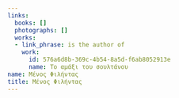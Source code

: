 ```yaml
---
links:
  books: []
  photographs: []
  works:
  - link_phrase: is the author of
    work:
      id: 576a6d8b-369c-4b54-8a5d-f6ab8052913e
      name: Το αμάξι του σουλτάνου
name: Μένος Φιλήντας
title: Μένος Φιλήντας
---
```


